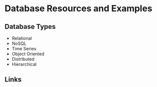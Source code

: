 # Database Resources and Examples

## Database Types
- Relational
- NoSQL
- Time Series
- Object Oriented
- Distributed 
- Hierarchical 

## Links

